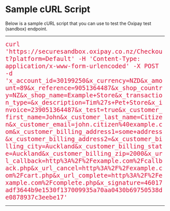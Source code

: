 # Sample cURL Script

Below is a sample cURL script that you can use to test the Oxipay test (sandbox) endpoint.

<hr>
<div style="font-family: monospace; font-size:1.2rem; color: #DC143C; word-wrap: break-word !important;">
curl 'https://securesandbox.oxipay.co.nz/Checkout?platform=Default'  -H 'Content-Type: application/x-www-form-urlencoded' -X POST -d 'x_account_id=30199250&x_currency=NZD&x_amount=89&x_reference=9051364487&x_shop_country=NZ&x_shop_name=Example+Store&x_transaction_type=&x_description=Tim%27s+Pet+Store&x_invoice=239051364487&x_test=true&x_customer_first_name=John&x_customer_last_name=Citizen&x_customer_email=john.citizen%40example.com&x_customer_billing_address1=some+address&x_customer_billing_address2=&x_customer_billing_city=Auckland&x_customer_billing_state=Auckland&x_customer_billing_zip=2000&x_url_callback=http%3A%2F%2Fexample.com%2Fcallback.php&x_url_cancel=http%3A%2F%2Fexample.com%2Fcart.php&x_url_complete=http%3A%2F%2Fexample.com%2Fcomplete.php&x_signature=46017adf3644b9e1530f137009935a70aa0430b69750538de0878937c3eebe17'
</div>
<hr>
